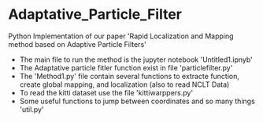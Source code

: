 # Adaptative_Particle_Filter
Python Implementation of our paper 'Rapid Localization and Mapping method based on Adaptive Particle Filters'

- The main file to run the method is the jupyter notebook 'Untitled1.ipnyb'
- The Adaptative particle fitler function exist in file 'particlefilter.py'
- The 'Method1.py' file contain several functions to extracte function, create global mapping, and localization (also to read NCLT Data)
- To read the kitti dataset use the file 'kittiwarppers.py' 
- Some useful functions to jump between coordinates and so many things 'util.py' 
